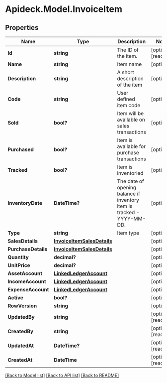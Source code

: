 # Apideck.Model.InvoiceItem

## Properties

Name | Type | Description | Notes
------------ | ------------- | ------------- | -------------
**Id** | **string** | The ID of the item. | [optional] [readonly] 
**Name** | **string** | Item name | [optional] 
**Description** | **string** | A short description of the item | [optional] 
**Code** | **string** | User defined item code | [optional] 
**Sold** | **bool?** | Item will be available on sales transactions | [optional] 
**Purchased** | **bool?** | Item is available for purchase transactions | [optional] 
**Tracked** | **bool?** | Item is inventoried | [optional] 
**InventoryDate** | **DateTime?** | The date of opening balance if inventory item is tracked - YYYY-MM-DD. | [optional] 
**Type** | **string** | Item type | [optional] 
**SalesDetails** | [**InvoiceItemSalesDetails**](InvoiceItemSalesDetails.md) |  | [optional] 
**PurchaseDetails** | [**InvoiceItemSalesDetails**](InvoiceItemSalesDetails.md) |  | [optional] 
**Quantity** | **decimal?** |  | [optional] 
**UnitPrice** | **decimal?** |  | [optional] 
**AssetAccount** | [**LinkedLedgerAccount**](LinkedLedgerAccount.md) |  | [optional] 
**IncomeAccount** | [**LinkedLedgerAccount**](LinkedLedgerAccount.md) |  | [optional] 
**ExpenseAccount** | [**LinkedLedgerAccount**](LinkedLedgerAccount.md) |  | [optional] 
**Active** | **bool?** |  | [optional] 
**RowVersion** | **string** |  | [optional] 
**UpdatedBy** | **string** |  | [optional] [readonly] 
**CreatedBy** | **string** |  | [optional] [readonly] 
**UpdatedAt** | **DateTime?** |  | [optional] [readonly] 
**CreatedAt** | **DateTime** |  | [optional] [readonly] 

[[Back to Model list]](../README.md#documentation-for-models) [[Back to API list]](../README.md#documentation-for-api-endpoints) [[Back to README]](../README.md)

